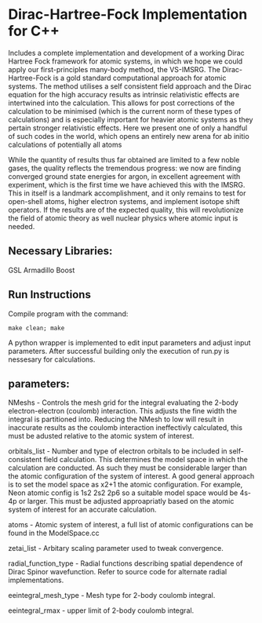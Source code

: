 
# Dirac-Hartree-Fock Implementation for C++
Includes a complete implementation and development of a working Dirac Hartree Fock framework for atomic systems, in which we hope we could apply our first-principles many-body method, the VS-IMSRG. The Dirac-Hartree-Fock is a gold standard computational approach for atomic systems. The method utilises a self consistent field approach and the Dirac equation for the high accuracy results as intrinsic relativistic effects are intertwined into the calculation. This allows for post corrections of the calculation to be minimised (which is the current norm of these types of calculations) and is especially important for heavier atomic systems as they pertain stronger relativistic effects. Here we present one of only a handful of such codes in the world, which opens an entirely new arena for ab initio calculations of potentially all atoms


While the quantity of results thus far obtained are limited to a few noble gases, the quality reflects the tremendous progress: we now are finding converged ground state energies for argon, in excellent agreement with experiment, which is the first time we have achieved this with the IMSRG. This in itself is a landmark accomplishment, and it only remains to test for open-shell atoms, higher electron systems, and implement isotope shift operators. If the results are of the expected quality, this will revolutionize the field of atomic theory as well nuclear physics where atomic input is needed.

## Necessary Libraries:
GSL
Armadillo
Boost

## Run Instructions
Compile program with the command:
```
make clean; make
```
A python wrapper is implemented to edit input parameters and adjust input parameters. After successful building only the execution of run.py is nessesary for calculations. 


## parameters:

NMeshs                 - Controls the mesh grid for the integral evaluating the 2-body electron-electron (coulomb) interaction. This adjusts the                          fine width the integral is partitioned into. Reducing the NMesh to low will result in inaccurate results as the coulomb                          interaction ineffectivly calculated, this must be adusted relative to the atomic system of interest.

orbitals_list         - Number and type of electron orbitals to be included in self-consistent field calculation. This determines the model                              space in which the calculation are conducted. As such they must be considerable larger than the atomic configuration of                          the system of interest. A good general approach is to set the model space as x2+1 the atomic configuration. For example,                         Neon atomic config is 1s2 2s2 2p6 so a suitable model space would be 4s-4p or larger. This must be adjusted                                      approapriatly based on the atomic system of interest for an accurate calculation.

atoms                  - Atomic system of interest, a full list of atomic configurations can be found in the ModelSpace.cc

zetai_list             - Arbitary scaling parameter used to tweak convergence.

radial_function_type   - Radial functions describing spatial dependence of Dirac Spinor wavefunction. Refer to source code for alternate radial                           implementations.

eeintegral_mesh_type   - Mesh type for 2-body coulomb integral.

eeintegral_rmax        - upper limit of 2-body coulomb integral.




